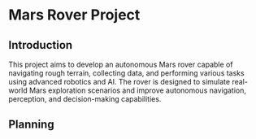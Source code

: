 # Mars Rover Project

## Introduction
This project aims to develop an autonomous Mars rover capable of navigating rough terrain, collecting data, and performing various tasks using advanced robotics and AI. The rover is designed to simulate real-world Mars exploration scenarios and improve autonomous navigation, perception, and decision-making capabilities.

## Planning

